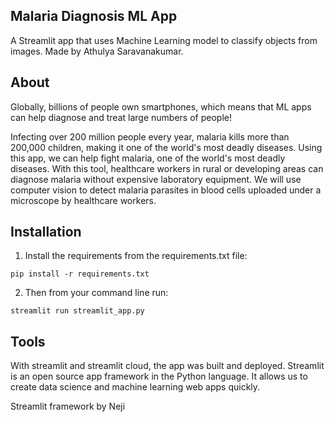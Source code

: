 ##  Malaria Diagnosis ML App
A Streamlit app that uses Machine Learning model to classify objects from images. Made by Athulya Saravanakumar. 

## About
Globally, billions of people own smartphones, which means that ML apps can help diagnose and treat large numbers of people!

Infecting over 200 million people every year, malaria kills more than 200,000 children, making it one of the world's most deadly diseases. Using this app, we can help fight malaria, one of the world's most deadly diseases. With this tool, healthcare workers in rural or developing areas can diagnose malaria without expensive laboratory equipment. We will use computer vision to detect malaria parasites in blood cells uploaded under a microscope by healthcare workers.

## Installation
1. Install the requirements from the requirements.txt file:
```
pip install -r requirements.txt
```
2. Then from your command line run:
```
streamlit run streamlit_app.py
```

## Tools
With streamlit and streamlit cloud, the app was built and deployed.
Streamlit is an open source app framework in the Python language. It allows us to create data science and machine learning web apps quickly. 

Streamlit framework by Neji
